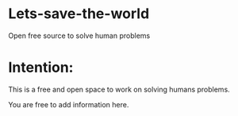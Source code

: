 # Lets-save-the-world
Open free source to solve human problems

# Intention:

This is a free and open space to work on solving humans problems. 

You are free to add information here.
